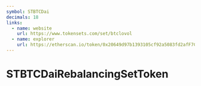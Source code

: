 ```yaml
---
symbol: STBTCDai
decimals: 18
links:
  - name: website
    url: https://www.tokensets.com/set/btclovol
  - name: explorer
    url: https://etherscan.io/token/0x20649d97b1393105cf92a5083fd2afF7C99eBe56
---
```


# STBTCDaiRebalancingSetToken
